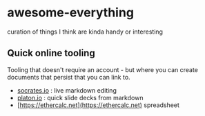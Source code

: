 # awesome-everything
curation of things I think are kinda handy or interesting


## Quick online tooling

Tooling that doesn't require an account - but where you can create documents that persist that you can link to. 

* [socrates.io](http://socrates.io) : live markdown editing
* [platon.io](http://platon.io) : quick slide decks from markdown
* [https://ethercalc.net](https://ethercalc.net)  spreadsheet
